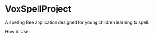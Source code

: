 # VoxSpellProject

A spelling Bee application designed for young children learning to spell.

How to Use:
